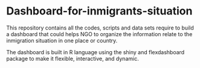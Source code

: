 # Dashboard-for-inmigrants-situation
This repository contains all the codes, scripts and data sets require to build a dashboard that could helps NGO to organize the information relate to the inmigration situation in one place or country.

The dashboard is built in R language using the shiny and flexdashboard package to make it flexible, interactive, and dynamic.
